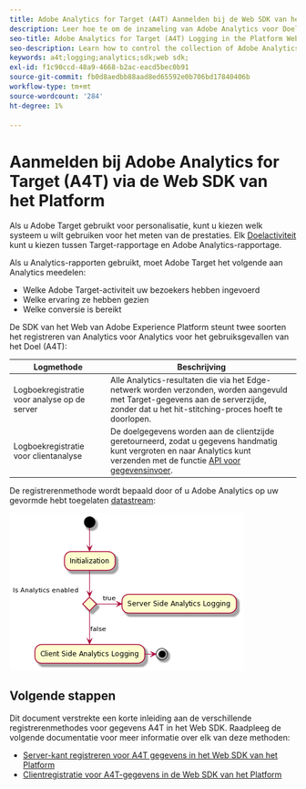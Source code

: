 ```yaml
---
title: Adobe Analytics for Target (A4T) Aanmelden bij de Web SDK van het Platform
description: Leer hoe te om de inzameling van Adobe Analytics voor Doel (A4T) gegevens te controleren gebruikend het Web SDK van het Experience Platform.
seo-title: Adobe Analytics for Target (A4T) Logging in the Platform Web SDK
seo-description: Learn how to control the collection of Adobe Analytics for Target (A4T) data using the Experience Platform Web SDK.
keywords: a4t;logging;analytics;sdk;web sdk;
exl-id: f1c90ccd-48a9-4668-b2ac-eacd5bec0b91
source-git-commit: fb0d8aedbb88aad8ed65592e0b706bd17840406b
workflow-type: tm+mt
source-wordcount: '284'
ht-degree: 1%

---
```


# Aanmelden bij Adobe Analytics for Target (A4T) via de Web SDK van het Platform

Als u Adobe Target gebruikt voor personalisatie, kunt u kiezen welk systeem u wilt gebruiken voor het meten van de prestaties. Elk [Doelactiviteit](https://experienceleague.adobe.com/docs/target/using/activities/target-activities-guide.html) kunt u kiezen tussen Target-rapportage en Adobe Analytics-rapportage.

Als u Analytics-rapporten gebruikt, moet Adobe Target het volgende aan Analytics meedelen:

* Welke Adobe Target-activiteit uw bezoekers hebben ingevoerd
* Welke ervaring ze hebben gezien
* Welke conversie is bereikt

De SDK van het Web van Adobe Experience Platform steunt twee soorten het registreren van Analytics voor Analytics voor het gebruiksgevallen van het Doel (A4T):

| Logmethode | Beschrijving |
| --- | --- |
| Logboekregistratie voor analyse op de server | Alle Analytics-resultaten die via het Edge-netwerk worden verzonden, worden aangevuld met Target-gegevens aan de serverzijde, zonder dat u het hit-stitching-proces hoeft te doorlopen. |
| Logboekregistratie voor clientanalyse | De doelgegevens worden aan de clientzijde geretourneerd, zodat u gegevens handmatig kunt vergroten en naar Analytics kunt verzenden met de functie [API voor gegevensinvoer](https://experienceleague.adobe.com/docs/analytics/import/c-data-insertion-api.html). |

De registrerenmethode wordt bepaald door of u Adobe Analytics op uw gevormde hebt toegelaten [datastream](../../../datastreams/overview.md):

![Beslissingsstroom voor de registratiemethode](../assets/analytics-logging.png)

## Volgende stappen

Dit document verstrekte een korte inleiding aan de verschillende registrerenmethodes voor gegevens A4T in het Web SDK. Raadpleeg de volgende documentatie voor meer informatie over elk van deze methoden:

* [Server-kant registreren voor A4T gegevens in het Web SDK van het Platform](./server-side.md)
* [Clientregistratie voor A4T-gegevens in de Web SDK van het Platform](./client-side.md)
